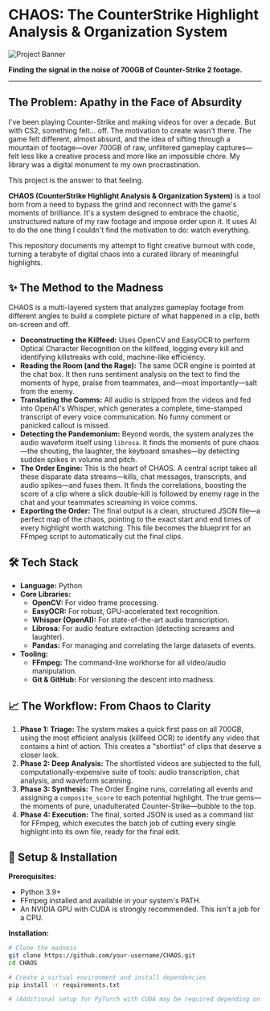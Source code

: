 # CHAOS: The CounterStrike Highlight Analysis & Organization System

![Project Banner](<img width="1279" height="479" alt="Screenshot 2025-09-21 at 8 41 03 PM" src="https://github.com/user-attachments/assets/c53bc962-1c9b-43b3-8b65-645d2435f55e" />
) <!-- Optional: A glitchy, chaotic banner would fit perfectly -->

**Finding the signal in the noise of 700GB of Counter-Strike 2 footage.**

---

## The Problem: Apathy in the Face of Absurdity

I've been playing Counter-Strike and making videos for over a decade. But with CS2, something felt... off. The motivation to create wasn't there. The game felt different, almost absurd, and the idea of sifting through a mountain of footage—over 700GB of raw, unfiltered gameplay captures—felt less like a creative process and more like an impossible chore. My library was a digital monument to my own procrastination.

This project is the answer to that feeling.

**CHAOS (CounterStrike Highlight Analysis & Organization System)** is a tool born from a need to bypass the grind and reconnect with the game's moments of brilliance. It's a system designed to embrace the chaotic, unstructured nature of my raw footage and impose order upon it. It uses AI to do the one thing I couldn't find the motivation to do: watch everything.

This repository documents my attempt to fight creative burnout with code, turning a terabyte of digital chaos into a curated library of meaningful highlights.

## ✨ The Method to the Madness

CHAOS is a multi-layered system that analyzes gameplay footage from different angles to build a complete picture of what happened in a clip, both on-screen and off.

-   **Deconstructing the Killfeed:** Uses OpenCV and EasyOCR to perform Optical Character Recognition on the killfeed, logging every kill and identifying killstreaks with cold, machine-like efficiency.
-   **Reading the Room (and the Rage):** The same OCR engine is pointed at the chat box. It then runs sentiment analysis on the text to find the moments of hype, praise from teammates, and—most importantly—salt from the enemy.
-   **Translating the Comms:** All audio is stripped from the videos and fed into OpenAI's Whisper, which generates a complete, time-stamped transcript of every voice communication. No funny comment or panicked callout is missed.
-   **Detecting the Pandemonium:** Beyond words, the system analyzes the audio waveform itself using `librosa`. It finds the moments of pure chaos—the shouting, the laughter, the keyboard smashes—by detecting sudden spikes in volume and pitch.
-   **The Order Engine:** This is the heart of CHAOS. A central script takes all these disparate data streams—kills, chat messages, transcripts, and audio spikes—and fuses them. It finds the correlations, boosting the score of a clip where a slick double-kill is followed by enemy rage in the chat and your teammates screaming in voice comms.
-   **Exporting the Order:** The final output is a clean, structured JSON file—a perfect map of the chaos, pointing to the exact start and end times of every highlight worth watching. This file becomes the blueprint for an FFmpeg script to automatically cut the final clips.

## 🛠️ Tech Stack

-   **Language:** Python
-   **Core Libraries:**
    -   **OpenCV:** For video frame processing.
    -   **EasyOCR:** For robust, GPU-accelerated text recognition.
    -   **Whisper (OpenAI):** For state-of-the-art audio transcription.
    -   **Librosa:** For audio feature extraction (detecting screams and laughter).
    -   **Pandas:** For managing and correlating the large datasets of events.
-   **Tooling:**
    -   **FFmpeg:** The command-line workhorse for all video/audio manipulation.
    -   **Git & GitHub:** For versioning the descent into madness.

## 📈 The Workflow: From Chaos to Clarity

1.  **Phase 1: Triage:** The system makes a quick first pass on all 700GB, using the most efficient analysis (killfeed OCR) to identify any video that contains a hint of action. This creates a "shortlist" of clips that deserve a closer look.
2.  **Phase 2: Deep Analysis:** The shortlisted videos are subjected to the full, computationally-expensive suite of tools: audio transcription, chat analysis, and waveform scanning.
3.  **Phase 3: Synthesis:** The Order Engine runs, correlating all events and assigning a `composite_score` to each potential highlight. The true gems—the moments of pure, unadulterated Counter-Strike—bubble to the top.
4.  **Phase 4: Execution:** The final, sorted JSON is used as a command list for FFmpeg, which executes the batch job of cutting every single highlight into its own file, ready for the final edit.

## 🔧 Setup & Installation

**Prerequisites:**
*   Python 3.9+
*   FFmpeg installed and available in your system's PATH.
*   An NVIDIA GPU with CUDA is strongly recommended. This isn't a job for a CPU.

**Installation:**

```bash
# Clone the madness
git clone https://github.com/your-username/CHAOS.git
cd CHAOS

# Create a virtual environment and install dependencies
pip install -r requirements.txt

# (Additional setup for PyTorch with CUDA may be required depending on your system)
